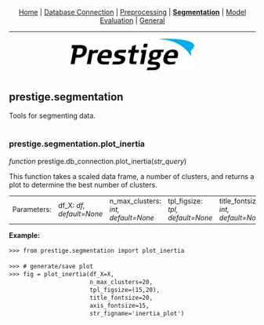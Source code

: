 <p align="center">
	<a href="../README.md">Home</a> | <a href="db_connection.md">Database Connection</a> | <a href="preprocessing.md">Preprocessing</a> | <b><a href="segmentation.md">Segmentation</a></b> | <a href="model_eval.md">Model Evaluation</a> | <a href="general.md">General</a>
</p>

---

<p align="center"><img src="../img/prestige_logo.png" alt="Prestige logo" width=50% height=50% /></p>

#

<a name="segmentation"></a><h2>prestige.segmentation</h2>

<p>Tools for segmenting data.</p>

#

<h3>prestige.segmentation.plot_inertia</h3>

<p><i>function</i> prestige.db_connection.plot_inertia(<i>str_query</i>)</p>

<p>This function takes a scaled data frame, a number of clusters, and returns a plot to determine the best number of clusters.</p>

<table>
	<tr>
		<td>Parameters:</td>
		<td>df_X: <i>df, default=None</i></td>
		<td>n_max_clusters: <i>int, default=None</i></td>
		<td>tpl_figsize: <i>tpl, default=None</i></td>
		<td>title_fontsize: <i>int, default=None</i></td>
		<td>axis_fontsize: <i>int, default=None</i></td>
		<td>str_figname: <i>str, default=None</i></td>
	</tr>
</table>

<p><b>Example:</b></p>

```
>>> from prestige.segmentation import plot_inertia

>>> # generate/save plot
>>> fig = plot_inertia(df_X=X,
	                   n_max_clusters=20,
	                   tpl_figsize=(15,20),
	                   title_fontsize=20,
	                   axis_fontsize=15,
	                   str_figname='inertia_plot')
```


